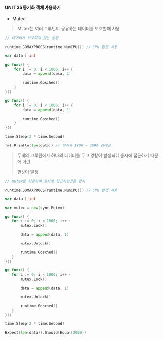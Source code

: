 #### UNIT 35  동기화 객체 사용하기



-  Mutex

  > Mutex는 여러 고루틴이 공유하는 데이터를 보호할때 사용

  ```go
  // 데이터가 보호되지 않는 상황
  
  runtime.GOMAXPROCS(runtime.NumCPU()) // CPU 맘껏 사용
  
  var data []int
  
  go func() {
      for i := 0; i < 1000; i++ {
          data = append(data, 1)
          
          runtime.Gosched()
      }
  }()
  
  go func() {
      for i := 0; i < 1000; i++ {
          data = append(data, 1)
  
          runtime.Gosched()
      }
  }()
  
  time.Sleep(2 * time.Second)
  
  fmt.Println(len(data)) // 무작위 1800 ~ 1990 값예상
  ```

  

  > 두개의 고루틴에서 하나의 데이터를 두고 경합이 발생되어 동시에 접근하기 때문에 이런
  >
  > 현상이 발생

   ```go
  // mutex를 사용하여 동시에 접근하는것을 방지
  
  runtime.GOMAXPROCS(runtime.NumCPU()) // CPU 맘껏 사용
  
  var data []int
  
  var mutex = new(sync.Mutex)
  
  go func() {
      for i := 0; i < 1000; i++ {
          mutex.Lock()
  
          data = append(data, 1)
  
          mutex.Unlock()
  
          runtime.Gosched()
      }
  }()
  
  go func() {
      for i := 0; i < 1000; i++ {
          mutex.Lock()
  
          data = append(data, 1)
  
          mutex.Unlock()
  
          runtime.Gosched()
      }
  }()
  
  time.Sleep(2 * time.Second)
  
  Expect(len(data)).Should(Equal(2000))
   ```

  

